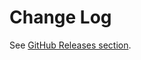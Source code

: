 # Change Log

See [GitHub Releases section](https://github.com/shakacode/sass-resources-loader/releases).
